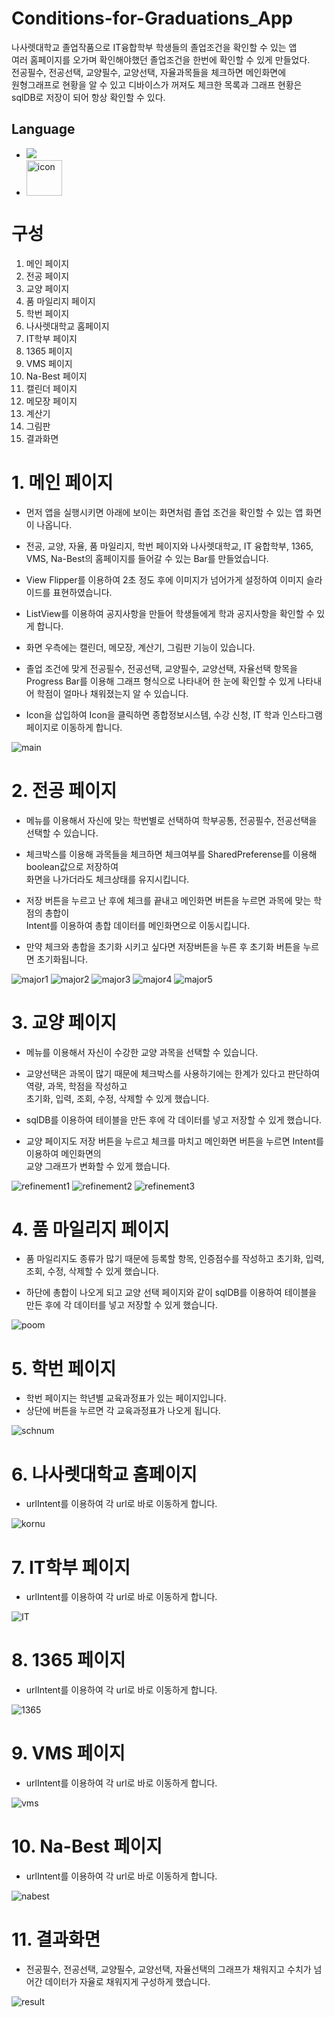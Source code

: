 # Conditions-for-Graduations_App

나사렛대학교 졸업작품으로 IT융합학부 학생들의 졸업조건을 확인할 수 있는 앱  
여러 홈페이지를 오가며 확인해야했던 졸업조건을 한번에 확인할 수 있게 만들었다.  
전공필수, 전공선택, 교양필수, 교양선택, 자율과목들을 체크하면 메인화면에  
원형그래프로 현황을 알 수 있고 디바이스가 꺼져도 체크한 목록과 그래프 현황은  
sqlDB로 저장이 되어 항상 확인할 수 있다.  

## Language  
 - <img src="https://img.shields.io/badge/android-34A853?style=flat-square&logo=android&logoColor=white"/>
 - <div style="display: flex; align-items: flex-start;"><img src="https://techstack-generator.vercel.app/java-icon.svg" alt="icon" width="57" height="57" /></div>  


# 구성
  1. 메인 페이지
  2. 전공 페이지
  3. 교양 페이지
  4. 품 마일리지 페이지
  5. 학번 페이지
  6. 나사렛대학교 홈페이지
  7. IT학부 페이지
  8. 1365 페이지  
  9. VMS 페이지  
  10. Na-Best 페이지
  11. 캘린더 페이지
  12. 메모장 페이지
  13. 계산기
  14. 그림판
  15. 결과화면


# 1. 메인 페이지  
 - 먼저 앱을 실행시키면 아래에 보이는 화면처럼
졸업 조건을 확인할 수 있는 앱 화면이 나옵니다.

- 전공, 교양, 자율, 품 마일리지, 학번 페이지와
나사렛대학교, IT 융합학부, 1365, VMS, Na-Best의
홈페이지를 들어갈 수 있는 Bar를 만들었습니다.  

- View Flipper를 이용하여 2초 정도 후에 이미지가
넘어가게 설정하여 이미지 슬라이드를 표현하였습니다.  

- ListView를 이용하여 공지사항을 만들어
학생들에게 학과 공지사항을 확인할 수 있게 합니다.

- 화면 우측에는 캘린더, 메모장, 계산기, 그림판 기능이 있습니다.  

- 졸업 조건에 맞게 전공필수, 전공선택, 교양필수, 
교양선택, 자율선택 항목을 Progress Bar를 이용해 
그래프 형식으로 나타내어 한 눈에 확인할 수 있게 
나타내어 학점이 얼마나 채워졌는지 알 수 있습니다.

- Icon을 삽입하여 Icon을 클릭하면 
종합정보시스템, 수강 신청, IT 학과 인스타그램
페이지로 이동하게 합니다.  

![main](https://github.com/user-attachments/assets/fd786b35-57a8-4f06-a5c1-06e4455642fa)

# 2. 전공 페이지  
 - 메뉴를 이용해서 자신에 맞는 학번별로 선택하여 학부공통, 전공필수, 전공선택을 선택할 수 있습니다.
 - 체크박스를 이용해 과목들을 체크하면 체크여부를 SharedPreferense를 이용해 boolean값으로 저장하여  
화면을 나가더라도 체크상태를 유지시킵니다.
 - 저장 버튼을 누르고 난 후에 체크를 끝내고 메인화면 버튼을 누르면 과목에 맞는 학점의 총합이  
Intent를 이용하여 총합 데이터를 메인화면으로 이동시킵니다.

 - 만약 체크와 총합을 초기화 시키고 싶다면 저장버튼을 누른 후 초기화 버튼을 누르면 초기화됩니다.

![major1](https://github.com/jiwon0629/Conditions-for-Graduations-App/assets/149983498/9e52b309-3793-445b-8537-8cb2c3e7b87a)
![major2](https://github.com/jiwon0629/Conditions-for-Graduations-App/assets/149983498/ebbcf67d-bb32-4b55-a3d0-2cc04ac60584)
![major3](https://github.com/jiwon0629/Conditions-for-Graduations-App/assets/149983498/116345f6-c2ca-495b-bb81-c77a8ac9e758)
![major4](https://github.com/jiwon0629/Conditions-for-Graduations-App/assets/149983498/00401f45-055e-48e8-8a9e-54644b8624e3)
![major5](https://github.com/jiwon0629/Conditions-for-Graduations-App/assets/149983498/f446c07c-a1a6-411f-9341-0e4077cfc90b)

# 3. 교양 페이지  
 - 메뉴를 이용해서 자신이 수강한 교양 과목을 선택할 수 있습니다.
 - 교양선택은 과목이 많기 때문에 체크박스를 사용하기에는 한계가 있다고 판단하여 역량, 과목, 학점을 작성하고  
초기화, 입력, 조회, 수정, 삭제할 수 있게 했습니다.

 - sqlDB를 이용하여 테이블을 만든 후에 각 데이터를 넣고 저장할 수 있게 했습니다.

 - 교양 페이지도 저장 버튼을 누르고 체크를 마치고 메인화면 버튼을 누르면 Intent를 이용하여 메인화면의  
교양 그래프가 변화할 수 있게 했습니다.

![refinement1](https://github.com/jiwon0629/Conditions-for-Graduations-App/assets/149983498/531e1286-95ca-4abf-bc09-b1bdba6800c6)
![refinement2](https://github.com/jiwon0629/Conditions-for-Graduations-App/assets/149983498/511315da-95b3-4fe1-9a9c-2ce94dd10d47)
![refinement3](https://github.com/jiwon0629/Conditions-for-Graduations-App/assets/149983498/e4793777-19f0-4042-8e51-d3e7f7fda11d)

# 4. 품 마일리지 페이지  
 - 품 마일리지도 종류가 많기 때문에 등록할 항목, 인증점수를 작성하고 초기화, 입력, 조회, 수정, 삭제할 수 있게 했습니다.  
  
 - 하단에 총합이 나오게 되고 교양 선택 페이지와 같이 sqlDB를 이용하여 테이블을 만든 후에 각 데이터를 넣고 저장할 수 있게 했습니다.
  
![poom](https://github.com/jiwon0629/Conditions-for-Graduations-App/assets/149983498/d7dad0da-8caf-4cb7-9504-76814ef06efb)

# 5. 학번 페이지  
 - 학번 페이지는 학년별 교육과정표가 있는 페이지입니다.  
 - 상단에 버튼을 누르면 각 교육과정표가 나오게 됩니다.

![schnum](https://github.com/jiwon0629/Conditions-for-Graduations-App/assets/149983498/883436ed-7a67-42fd-be25-93e8c1332498)

# 6. 나사렛대학교 홈페이지  
 - urlIntent를 이용하여 각 url로 바로 이동하게 합니다.
  
![kornu](https://github.com/jiwon0629/Conditions-for-Graduations-App/assets/149983498/06304796-04dc-401e-b772-9f4eaaa9e6ef)

# 7. IT학부 페이지  
 - urlIntent를 이용하여 각 url로 바로 이동하게 합니다.
  
![IT](https://github.com/jiwon0629/Conditions-for-Graduations-App/assets/149983498/dca4813e-c90d-4dc8-8656-b91f98c11d92)

# 8. 1365 페이지  
 - urlIntent를 이용하여 각 url로 바로 이동하게 합니다.
  
![1365](https://github.com/jiwon0629/Conditions-for-Graduations-App/assets/149983498/88a7baee-d7eb-43c6-885f-16df01380ec5)

# 9. VMS 페이지  
 - urlIntent를 이용하여 각 url로 바로 이동하게 합니다.
  
![vms](https://github.com/jiwon0629/Conditions-for-Graduations-App/assets/149983498/ada2945a-48a3-46fd-842f-4701d8d96840)

# 10. Na-Best 페이지  
 - urlIntent를 이용하여 각 url로 바로 이동하게 합니다.
  
![nabest](https://github.com/jiwon0629/Conditions-for-Graduations-App/assets/149983498/74ac2dd0-7b14-44a5-bb56-bbe916ef73fe)

# 11. 결과화면  
 - 전공필수, 전공선택, 교양필수, 교양선택, 자율선택의 그래프가 채워지고 수치가 넘어간 데이터가 자율로 채워지게 구성하게 했습니다.  
  
![result](https://github.com/jiwon0629/Conditions-for-Graduations-App/assets/149983498/d530d586-02de-4495-baff-e4f9c94d4bf2)


